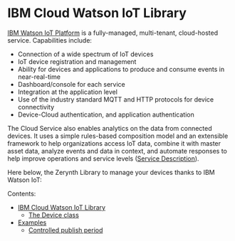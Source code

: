 <!-- _lib.ibmcloud.iot -->
# IBM Cloud Watson IoT Library

[IBM Watson IoT Platform](https://www.ibm.com/internet-of-things/) is a fully-managed, multi-tenant, cloud-hosted service.
Capabilities include:


* Connection of a wide spectrum of IoT devices
* IoT device registration and management
* Ability for devices and applications to produce and consume events in near-real-time
* Dashboard/console for each service
* Integration at the application level
* Use of the industry standard MQTT and HTTP protocols for device connectivity
* Device-Cloud authentication, and application authentication

The Cloud Service also enables analytics on the data from connected devices. It uses a simple rules-based composition model and an extensible framework to help organizations access IoT data, combine it with master asset data, analyze events and data in context, and automate responses to help improve operations and service levels ([Service Description](https://www-03.ibm.com/software/sla/sladb.nsf/pdf/6738-03/$file/i126-6738-03_06-2016_en_US.pdf)).

Here below, the Zerynth Library to manage your devices thanks to IBM Watson IoT:


Contents:

-   [IBM Cloud Watson IoT Library](/latest/reference/libs/ibmcloud/iot/docs/iot/)
    -   [The Device class](/latest/reference/libs/ibmcloud/iot/docs/iot/#the-device-class)
-   [Examples](/latest/reference/libs/ibmcloud/iot/docs/examples/)
    -   [Controlled publish period](/latest/reference/libs/ibmcloud/iot/docs/examples/#controlled-publish-period)
<!--stackedit_data:
eyJoaXN0b3J5IjpbLTcyMDExMTM5M119
-->
